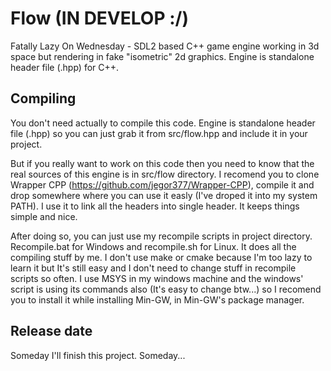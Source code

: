 # Flow (IN DEVELOP :/)
Fatally Lazy On Wednesday - SDL2 based C++ game engine working in 3d space but rendering in fake "isometric" 2d graphics. Engine is standalone header file (.hpp) for C++.

## Compiling
You don't need actually to compile this code. Engine is standalone header file (.hpp) so you can just grab it from src/flow.hpp and include it in your project.

But if you really want to work on this code then you need to know that the real sources of this engine is in src/flow directory. I recomend you to clone Wrapper CPP (https://github.com/jegor377/Wrapper-CPP), compile it and drop somewhere where you can use it easly (I've droped it into my system PATH). I use it to link all the headers into single header. It keeps things simple and nice.

After doing so, you can just use my recompile scripts in project directory. Recompile.bat for Windows and recompile.sh for Linux. It does all the compiling stuff by me. I don't use make or cmake because I'm too lazy to learn it but It's still easy and I don't need to change stuff in recompile scripts so often. I use MSYS in my windows machine and the windows' script is using its commands also (It's easy to change btw...) so I recomend you to install it while installing Min-GW, in Min-GW's package manager.

## Release date
Someday I'll finish this project. Someday...
